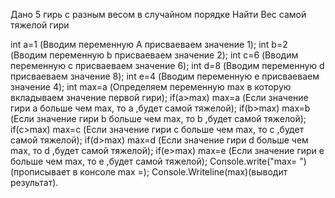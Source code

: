 Дано 5 гирь с разным весом в случайном порядке
Найти Вес самой тяжелой гири

int a=1 (Вводим переменную A присваеваем значение 1);
int b=2 (Вводим переменную b присваеваем значение 2);
int c=6 (Вводим переменную c присваеваем значение 6);
int d=8 (Вводим переменную d присваеваем значение 8);
int e=4 (Вводим переменную e присваеваем значение 4);
int max=a (Определяем переменную max в которую вкладываем значение первой гири);
if(a>max) max=a (Если значение гири a  больше чем max, то a ,будет самой тяжелой);
if(b>max) max=b (Если значение гири b  больше чем max, то b ,будет самой тяжелой);
if(c>max) max=c (Если значение гири c  больше чем max, то c ,будет самой тяжелой);
if(d>max) max=d (Если значение гири d  больше чем max, то d ,будет самой тяжелой);
if(e>max) max=e (Если значение гири e  больше чем max, то e ,будет самой тяжелой);
Console.write("max= ")(прописывает в консоле max =);
Console.Writeline(max)(выводит результат).